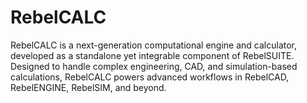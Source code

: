 # RebelCALC
RebelCALC is a next-generation computational engine and calculator, developed as a standalone yet integrable component of RebelSUITE. Designed to handle complex engineering, CAD, and simulation-based calculations, RebelCALC powers advanced workflows in RebelCAD, RebelENGINE, RebelSIM, and beyond.
